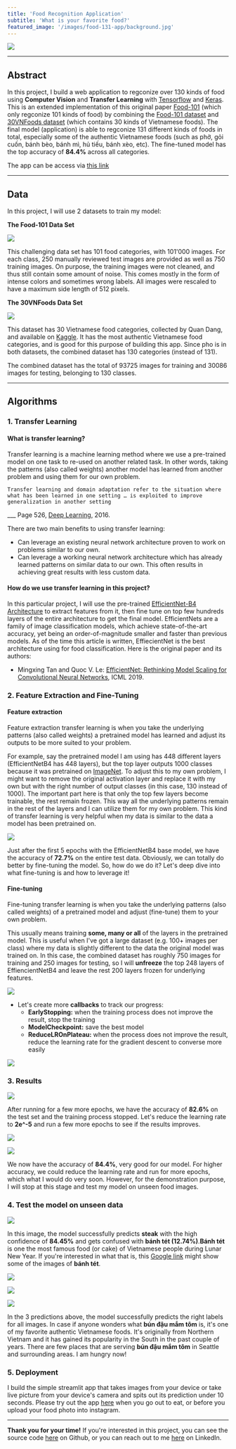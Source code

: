 ```yaml
---
title: 'Food Recognition Application'
subtitle: 'What is your favorite food?'
featured_image: '/images/food-131-app/background.jpg'
---
```


![](\images\food-131-app\food1.jpg)


---
## Abstract
In this project, I build a web application to regconize over 130 kinds of food using **Computer Vision** and **Transfer Learning** with [Tensorflow](https://www.tensorflow.org/) and [Keras](https://keras.io/). This is an extended implementation of this original paper [Food-101](https://data.vision.ee.ethz.ch/cvl/datasets_extra/food-101/) (which only regconize 101 kinds of food) by combining the [Food-101 dataset](https://data.vision.ee.ethz.ch/cvl/datasets_extra/food-101/) and [30VNFoods dataset](https://www.kaggle.com/quandang/vietnamese-foods) (which contains 30 kinds of Vietnamese foods). The final model (application) is able to regconize 131 different kinds of foods in total, especially some of the authentic Vietnamese foods (such as phở, gỏi cuốn, bánh bèo, bánh mì, hủ tiếu, bánh xèo, etc). The fine-tuned model has the top accuracy of **84.4%** across all categories.

The app can be access via [this link](https://share.streamlit.io/luongtruong77/food_130_recognition/main/app.py)

---
## Data
In this project, I will use 2 datasets to train my model:

**The Food-101 Data Set**

![](https://camo.githubusercontent.com/774bab4e061d5f840d283908b694449d1c7588e60740057e0086f721e4c8c416/68747470733a2f2f646174612e766973696f6e2e65652e6574687a2e63682f63766c2f64617461736574735f65787472612f666f6f642d3130312f7374617469632f696d672f666f6f642d3130312e6a7067)

This challenging data set has 101 food categories, with 101'000 images. For each class, 250 manually reviewed test images are provided as well as 750 training images. On purpose, the training images were not cleaned, and thus still contain some amount of noise. This comes mostly in the form of intense colors and sometimes wrong labels. All images were rescaled to have a maximum side length of 512 pixels.

**The 30VNFoods Data Set**

![](https://github.com/luongtruong77/food_130_recognition/raw/main/figures/banh_mi.jpg?raw=true)

This dataset has 30 Vietnamese food categories, collected by Quan Dang, and available on [Kaggle](https://www.kaggle.com/quandang/vietnamese-foods). It has the most authentic Vietnamese food categories, and is good for this purpose of building this app. Since pho is in both datasets, the combined dataset has 130 categories (instead of 131).

The combined dataset has the total of 93725 images for training and 30086 images for testing, belonging to 130 classes.

---
## Algorithms

### 1. Transfer Learning

#### What is transfer learning?
Transfer learning is a machine learning method where we use a pre-trained model on one task to re-used on another related task. In other words, taking the patterns (also called weights) another model has learned from another problem and using them for our own problem.

```
Transfer learning and domain adaptation refer to the situation where what has been learned in one setting … is exploited to improve generalization in another setting
```
___ Page 526, [Deep Learning](https://www.amazon.com/Deep-Learning-Adaptive-Computation-Machine/dp/0262035618/ref=as_li_ss_tl?ie=UTF8&qid=1505772822&sr=8-1&keywords=deep+learning&linkCode=sl1&tag=inspiredalgor-20&linkId=e16a8bbb28ecba154d225ca5f7efcbed), 2016.

There are two main benefits to using transfer learning:
- Can leverage an existing neural network architecture proven to work on problems similar to our own.
- Can leverage a working neural network architecture which has already learned patterns on similar data to our own. This often results in achieving great results with less custom data.

#### How do we use transfer learning in this project?
In this particular project, I will use the pre-trained [EfficientNet-B4 Architecture](https://tfhub.dev/tensorflow/efficientnet/b4/feature-vector/1) to extract features from it, then fine tune on top few hundreds layers of the entire architecture to get the final model.
EfficientNets are a family of image classification models, which achieve state-of-the-art accuracy, yet being an order-of-magnitude smaller and faster than previous models. As of the time this article is written, EffiecientNet is the best architecture using for food classification. Here is the original paper and its authors:
- Mingxing Tan and Quoc V. Le: [EfficientNet: Rethinking Model Scaling for Convolutional Neural Networks](https://arxiv.org/abs/1905.11946), ICML 2019.

### 2. Feature Extraction and Fine-Tuning

#### Feature extraction
Feature extraction transfer learning is when you take the underlying patterns (also called weights) a pretrained model has learned and adjust its outputs to be more suited to your problem.

For example, say the pretrained model I am using has 448 different layers (EfficientNetB4 has 448 layers), but the top layer outputs 1000 classes because it was pretrained on [ImageNet](https://www.image-net.org/). To adjust this to my own problem, I might want to remove the original activation layer and replace it with my own but with the right number of output classes (in this case, 130 instead of 1000). The important part here is that only the top few layers become trainable, the rest remain frozen. This way all the underlying patterns remain in the rest of the layers and I can utilize them for my own problem. This kind of transfer learning is very helpful when my data is similar to the data a model has been pretrained on.

![](\images\food-131-app\feature-extraction.png)

Just after the first 5 epochs with the EfficientNetB4 base model, we have the accuracy of **72.7%** on the entire test data. Obviously, we can totally do better by fine-tuning the model. So, how do we do it? Let's deep dive into what fine-tuning is and how to leverage it!

#### Fine-tuning
Fine-tuning transfer learning is when you take the underlying patterns (also called weights) of a pretrained model and adjust (fine-tune) them to your own problem.

This usually means training **some, many or all** of the layers in the pretrained model. This is useful when I've got a large dataset (e.g. 100+ images per class) where my data is slightly different to the data the original model was trained on. In this case, the combined dataset has roughly 750 images for training and 250 images for testing, so I will **unfreeze** the top 248 layers of EffiencientNetB4 and leave the rest 200 layers frozen for underlying features.

![](\images\food-131-app\fine-tune-1.png)

- Let's create more **callbacks** to track our progress:
    - **EarlyStopping:** when the training process does not improve the result, stop the training
    - **ModelCheckpoint:** save the best model
    - **ReduceLROnPlateau:** when the process does not improve the result, reduce the learning rate for the gradient descent to converse more easily

![](\images\food-131-app\call-backs.png)

### 3. Results

![](\images\food-131-app\final-result.png)

After running for a few more epochs, we have the accuracy of **82.6%** on the test set and the training process stopped. Let's reduce the learning rate to **2e^-5** and run a few more epochs to see if the results improves.

![](\images\food-131-app\fine-tune-2.png)

![](\images\food-131-app\fine-tune-3.png)

We now have the accuracy of **84.4%**, very good for our model. For higher accuracy, we could reduce the learning rate and run for more epochs, which what I would do very soon. However, for the demonstration purpose, I will stop at this stage and test my model on unseen food images.

### 4. Test the model on unseen data

![](\images\food-131-app\pred-1.png)

In this image, the model successfully predicts **steak** with the high confidence of **84.45%** and gets confused with **bánh tét (12.74%)**.**Bánh tét** is one the most famous food (or cake) of Vietnamese people during Lunar New Year. If you're interested in what that is, this [Google link](https://www.google.com/search?q=b%C3%A1nh_t%C3%A9t) might show some of the images of **bánh tét**.

![](\images\food-131-app\pred-2.png)

![](\images\food-131-app\pred-3.png)

![](\images\food-131-app\pred-4.png)

In the 3 predictions above, the model successfully predicts the right labels for all images. In case if anyone wonders what **bún đậu mắm tôm** is, it's one of my favorite authentic Vietnamese foods. It's originally from Northern Vietnam and it has gained its popularity in the South in the past couple of years. There are few places that are serving **bún đậu mắm tôm** in Seattle and surrounding areas. I am hungry now!

### 5. Deployment

I build the simple streamlit app that takes images from your device or take live picture from your device's camera and spits out its prediction under 10 seconds. Please try out the app [here](https://share.streamlit.io/luongtruong77/food_130_recognition/main/app.py) when you go out to eat, or before you upload your food photo into instagram. 

---
**Thank you for your time!** If you're interested in this project, you can see the source code [here](https://github.com/luongtruong77/food_130_recognition) on Github, or you can reach out to me [here](https://www.linkedin.com/in/luongtruong77/) on LinkedIn.